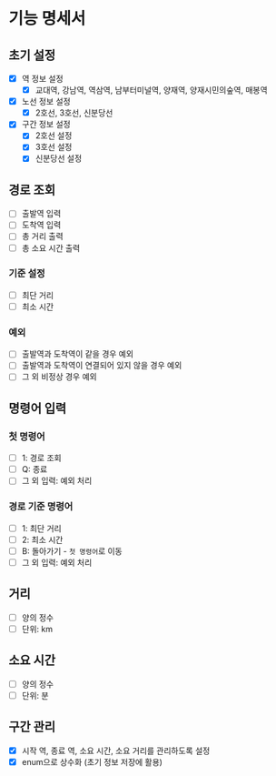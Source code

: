 # 기능 명세서
## 초기 설정
- [x] 역 정보 설정
  - [x] 교대역, 강남역, 역삼역, 남부터미널역, 양재역, 양재시민의숲역, 매봉역
- [x] 노선 정보 설정
  - [x] 2호선, 3호선, 신분당선
- [x] 구간 정보 설정
  - [x] 2호선 설정
  - [x] 3호선 설정
  - [x] 신분당선 설정
## 경로 조회
- [ ] 출발역 입력
- [ ] 도착역 입력
- [ ] 총 거리 출력
- [ ] 총 소요 시간 출력
### 기준 설정
- [ ] 최단 거리
- [ ] 최소 시간
### 예외
- [ ] 출발역과 도착역이 같을 경우 예외
- [ ] 출발역과 도착역이 연결되어 있지 않을 경우 예외
- [ ] 그 외 비정상 경우 예외
## 명령어 입력
### 첫 명령어
- [ ] 1: 경로 조회
- [ ] Q: 종료
- [ ] 그 외 입력: 예외 처리
### 경로 기준 명령어
- [ ] 1: 최단 거리
- [ ] 2: 최소 시간
- [ ] B: 돌아가기 - `첫 명령어`로 이동
- [ ] 그 외 입력: 예외 처리
## 거리
- [ ] 양의 정수
- [ ] 단위: km
## 소요 시간
- [ ] 양의 정수
- [ ] 단위: 분
## 구간 관리
- [x] 시작 역, 종료 역, 소요 시간, 소요 거리를 관리하도록 설정
- [x] enum으로 상수화 (초기 정보 저장에 활용)
